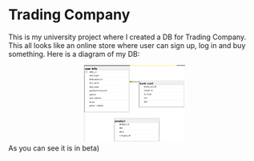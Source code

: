 # Trading Company
This is my university project where I created a DB for Trading Company. This all looks like an online store where user can sign up, log in and buy something.
Here is a diagram of my DB:
<div align="center">
    <img src="https://github.com/Eiengor/Trading_Company_Project/blob/master/Diagram_TradingCompany.png?raw=true" alt="Diagram" width="40%">
</div>
As you can see it is in beta)
